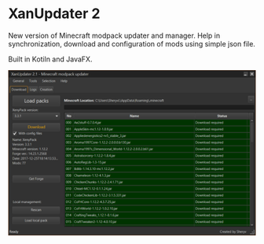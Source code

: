 # XanUpdater 2
New version of Minecraft modpack updater and manager. Help in synchronization, download and configuration of mods using simple json file.

Built in Kotiln and JavaFX.

![screenshot](https://github.com/Sheryv/XanUpdater-2/blob/master/res/screenshot.png)
